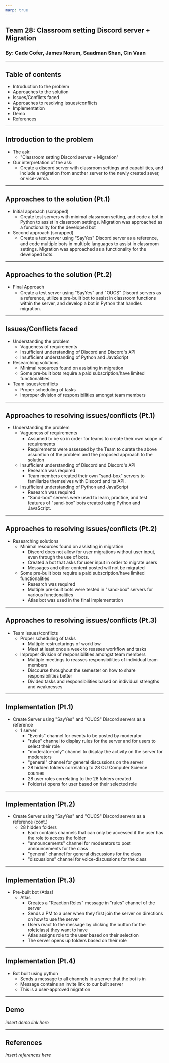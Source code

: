 ```yaml
---
marp: true
---
```

## Team 28: Classroom setting Discord server + Migration
### By: Cade Cofer, James Norum, Saadman Shan, Cin Vaan
---
## Table of contents
- Introduction to the problem
- Approaches to the solution
- Issues/Conflicts faced
- Approaches to resolving issues/conflicts
- Implementation
- Demo
- References
---
## Introduction to the problem
- The ask:
    - "Classroom setting Discord server + Migration"
- Our interpretation of the ask: 
    - Create a discord server with classroom settings and capabilities, and include a migration from another server to the newly created sever, or vice-versa.
---
## Approaches to the solution (Pt.1)
- Initial approach (scrapped)
    - Create test servers with minimal classroom setting, and code a bot in Python to assist in classroom settings. Migration was approached as a functionality for the developed bot
- Second approach (scrapped)
    - Create a test server using "SayYes" Discord server as a reference, and code multiple bots in multiple languages to assist in classroom settings. Migration was approached as a functionality for the developed bots.
---
## Approaches to the solution (Pt.2)
- Final Approach
    - Create a test server using "SayYes" and "OUCS" Discord servers as a reference, utilize a pre-built bot to assist in classroom functions within the server, and develop a bot in Python that handles migration.
---
## Issues/Conflicts faced
- Understanding the problem
    - Vagueness of requirements
    - Insufficient understanding of Discord and Discord's API
    - Insufficient understanding of Python and JavaScript
- Researching solutions
    - Minimal resources found on assisting in migration
    - Some pre-built bots require a paid subscription/have limited functionalities
- Team issues/conflicts
    - Proper scheduling of tasks
    - Improper division of responsibilities amongst team members
---
## Approaches to resolving issues/conflicts (Pt.1)
- Understanding the problem
    - Vagueness of requirements
        - Assumed to be so in order for teams to create their own scope of requirements
        - Requirements were assessed by the Team to curate the above assumtion of the problem and the proposed approach to the solution
    - Insufficient understanding of Discord and Discord's API
        - Research was required
        - Team members created their own "sand-box" servers to familiarize themselves with Discord and its API.
    - Insufficient understanding of Python and JavaScript
        - Research was required
        - "Sand-box" servers were used to learn, practice, and test features of "sand-box" bots created using Python and JavaScript.
---
## Approaches to resolving issues/conflicts (Pt.2)
- Researching solutions
    - Minimal resources found on assisting in migration
        - Discord does not allow for user migrations without user input, even through the use of bots.
        - Created a bot that asks for user input in order to migrate users
        - Messages and other content posted will not be migrated
    - Some pre-built bots require a paid subscription/have limited functionalities
        - Research was required
        - Multiple pre-built bots were tested in "sand-box" servers for various functionalities
        - Atlas bot was used in the final implementation
---
## Approaches to resolving issues/conflicts (Pt.3)
- Team issues/conflicts
    - Proper scheduling of tasks
        - Multiple restructurings of workflow
        - Meet at least once a week to reasses workflow and tasks
    - Improper division of responsibilities amongst team members
        - Multiple meetings to reasses responsibilities of individual team members
        - Discourse throughout the semester on how to share responsibilities better
        - Divided tasks and responsibilities based on individual strengths and weaknesses
---
## Implementation (Pt.1)
- Create Server using "SayYes" and "OUCS" Discord servers as a reference
    - 1 server
        - "Events" channel for events to be posted by moderator
        - "rules" channel to display rules for the server and for users to select their role
        - "moderator-only" channel to display the activity on the server for moderators
        - "general" channel for general discussions on the server
        - 28 hidden folders correlating to 28 OU Computer Science courses
        - 28 user roles correlating to the 28 folders created
        - Folder(s) opens for user based on their selected role
---
## Implementation (Pt.2)
- Create Server using "SayYes" and "OUCS" Discord servers as a reference (cont.)
    - 28 hidden folders
        - Each contains channels that can only be accessed if the user has the role to access the folder
        - "announcements" channel for moderators to post announcements for the class
        - "general" channel for general discussions for the class
        - "discussions" channel for voice-discussions for the class
---
## Implementation (Pt.3)
- Pre-built bot (Atlas)
    - Atlas
        - Creates a "Reaction Roles" message in "rules" channel of the server
        - Sends a PM to a user when they first join the server on directions on how to use the server
        - Users react to the message by clicking the button for the role(class) they want to have
        - Atlas assigns role to the user based on their selection
        - The server opens up folders based on their role
---
## Implementation (Pt.4)
- Bot built using python
    - Sends a message to all channels in a server that the bot is in
    - Message contains an invite link to our built server
    - This is a user-approved migration
---
## Demo
*insert demo link here*

---
## References
*insert references here*

